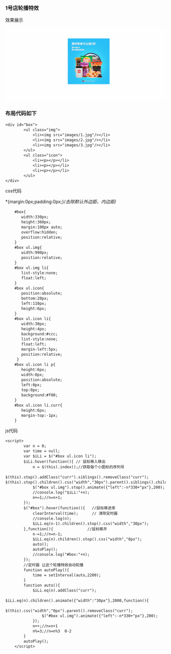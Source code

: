 ### 1号店轮播特效

效果展示

![1号店轮播效果](images/1号店轮播效果.gif)

### 布局代码如下

	<div id="box">
			<ul class="img">
				<li><img src="images/1.jpg"/></li>
				<li><img src="images/2.jpg"/></li>
				<li><img src="images/3.jpg"/></li>
			</ul>
			<ul class="icon">
				<li><p></p></li>
				<li><p></p></li>
				<li><p></p></li>
			</ul>
	</div>
css代码

*{margin:0px;padding:0px;}/*去除默认外边距、内边距*/

		#box{
		   width:330px;
		   height:360px;
		   margin:100px auto;
		   overflow:hidden;
		   position:relative;
		}
		#box ul.img{
		   width:990px;
		   position:relative;
		}
		#box ul.img li{
		   list-style:none;
		   float:left;
	    }
		#box ul.icon{
		   position:absolute;
		   bottom:20px;
		   left:110px;
		   height:6px;
		}
		#box ul.icon li{
		   width:30px;
		   height:4px;
		   background:#ccc;
		   list-style:none;
		   float:left;
		   margin-left:5px;
		   position:relative;
		 }
		#box ul.icon li p{
		   height:6px;
		   width:0px;
		   position:absolute;
		   left:0px;
		   top:0px;
		   background:#f00;
		}
		#box ul.icon li.curr{
		   height:6px;
		   margin-top:-1px;
		}
js代码



	<script>
			var n = 0;
			var time = null;
			var $iLi = $("#box ul.icon li");
			$iLi.hover(function(){ // 鼠标移入移出
				n = $(this).index();//获取每个小图标的序列号
				$(this).stop().addClass("curr").siblings().removeClass("curr");	       		  $(this).stop().children().css("width","30px").parent().siblings().children().stop().css("width","0px");
				$("#box ul.img").stop().animate({"left":-n*330+"px"},200);
				//console.log("$iLi:"+n);
				n+=1;//n=n+1;
			});
			$("#box").hover(function(){   //鼠标移进来
				clearInterval(time);      // 清除定时器
				//console.log(n);
				$iLi.eq(n-1).children().stop().css("width","30px");
			},function(){				//鼠标移开
				n-=1;//n=n-1;
				$iLi.eq(n).children().stop().css("width","0px");
				auto();
				autoPlay();
				//console.log("#box:"+n);
			});
			//定时器 让这个轮播特效自动轮播
			function autoPlay(){
				time = setInterval(auto,2200);
			}
			function auto(){
				$iLi.eq(n).addClass("curr");
				$iLi.eq(n).children().animate({"width":"30px"},2000,function(){
					$(this).css("width","0px").parent().removeClass("curr");
					$("#box ul.img").animate({"left":-n*330+"px"},200);
				});
				n++;//n=n+1
				n%=3;//n=n%3  0-2
			}
			autoPlay();
		</script>






